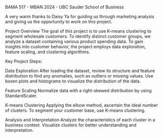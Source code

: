 BAMA 517 - MBAN 2024 - UBC Sauder School of Business

A very warm thanks to Daisy Ya for guiding us through marketing analysis and giving us the opportunity to work on this project.

Project Overview
The goal of this project is to use K-means clustering to segment wholesale customers. To identify distinct customer groups, we analyze a dataset containing various product spending data. To gain insights into customer behavior, the project employs data exploration, feature scaling, and clustering algorithms.

Key Project Steps:

Data Exploration
After loading the dataset, review its structure and feature distribution to find any anomalies, such as outliers or missing values.
Use boxen plots and histograms to visualize the distribution of the data.

Feature Scaling
Normalize data with a right-skewed distribution by using StandardScaler.

K-means Clustering
Applying the elbow method, ascertain the ideal number of clusters.
To segment your customer base, use K-means clustering.

Analysis and Interpretation
Analyze the characteristics of each cluster in a business context.
Visualize clusters for better understanding and interpretation.
